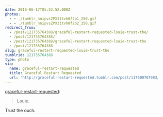```yaml
---
date: 2015-06-17T05:52:52.000Z
photos:
  - - ./tumblr_nnipvsZPX31tvh0f2o1_250.gif
  - - ./tumblr_nnipvsZPX31tvh0f2o2_250.gif
redirect_from:
  - /post/121735764388/graceful-restart-requested-louie-trust-the/
  - /post/121735764388/
  - /post/121735764388/graceful-restart-requested-louie-trust-the
  - /post/121735764388
slug: graceful-restart-requested-louie-trust-the
tumblrid: 121735764388
type: photo
via:
  name: graceful-restart-requested
  title: Graceful Restart Requested
  url: 'http://graceful-restart-requested.tumblr.com/post/117600767083/louie'
---
```

<p><a href="http://graceful-restart-requested.tumblr.com/post/117600767083/louie" class="tumblr_blog">graceful-restart-requested</a>:</p>

<blockquote><p>Louie.</p></blockquote>

<p>Trust the ouch.</p>
